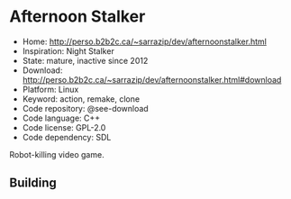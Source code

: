 # Afternoon Stalker

- Home: http://perso.b2b2c.ca/~sarrazip/dev/afternoonstalker.html
- Inspiration: Night Stalker
- State: mature, inactive since 2012
- Download: http://perso.b2b2c.ca/~sarrazip/dev/afternoonstalker.html#download
- Platform: Linux
- Keyword: action, remake, clone
- Code repository: @see-download
- Code language: C++
- Code license: GPL-2.0
- Code dependency: SDL

Robot-killing video game.

## Building
